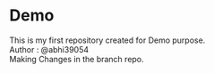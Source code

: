 # Demo
This is my first repository created for Demo purpose. 
<br>
Author : @abhi39054
<br>
Making Changes in the branch repo.
